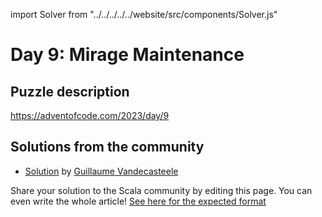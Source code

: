 import Solver from "../../../../../website/src/components/Solver.js"

# Day 9: Mirage Maintenance

## Puzzle description

https://adventofcode.com/2023/day/9

## Solutions from the community

- [Solution](https://github.com/guycastle/advent_of_code_2023/blob/main/src/main/scala/days/day09/DayNine.scala) by [Guillaume Vandecasteele](https://github.com/guycastle/)

Share your solution to the Scala community by editing this page.
You can even write the whole article! [See here for the expected format](https://github.com/scalacenter/scala-advent-of-code/discussions/424)
